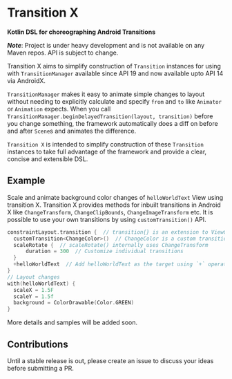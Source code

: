 
# Transition X
**Kotlin DSL for choreographing Android Transitions**


***Note***: Project is under heavy development and is not available on any Maven repos. API is subject to change.

Transition X aims to simplify construction of `Transition` instances for using with `TransitionManager` available since API 19 and now available upto API 14 via AndroidX.

`TransitionManager` makes it easy to animate simple changes to layout without needing to explicitly calculate and specify `from` and `to` like `Animator` or `Animation` expects. When you call `TransitionManager.beginDelayedTransition(layout, transition)` before you change something, the framework automatically does a diff on before and after `Scene`s and animates the difference.

`Transition X` is intended to simplify construction of these `Transition`  instances to take full advantage of the framework and provide a clear, concise and extensible DSL.

## Example
Scale and animate background color changes of `helloWorldText` View using transition X. Transition X provides methods for inbuilt transitions in Android X like 
`ChangeTransform`, `ChangeClipBounds`, `ChangeImageTransform` etc. It is possible to use your own transitions by using `customTransition()` API.
```kotlin
constraintLayout.transition {  // transition{} is an extension to ViewGroup
  customTransition<ChangeColor>()  // ChangeColor is a custom transition
  scaleRotate {  // scaleRotate() internally uses ChangeTransform
	  duration = 300  // Customize individual transitions
  }  
  +helloWorldText  // Add helloWorldText as the target using `+` operator
} 
// Layout changes 
with(helloWorldText) {  
  scaleX = 1.5F  
  scaleY = 1.5f  
  background = ColorDrawable(Color.GREEN)  
}
```

More details and samples will be added soon.

## Contributions

Until a stable release is out, please create an issue to discuss your ideas before submitting a PR. 